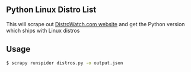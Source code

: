 Python Linux Distro List
------------------------

This will scrape out [DistroWatch.com website](https://distrowatch.com/) and get the Python version
which ships with Linux distros


Usage
-----

```bash
$ scrapy runspider distros.py -o output.json
```

